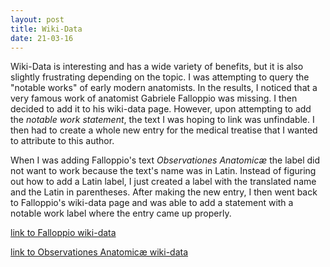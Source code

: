 ```yaml
---
layout: post
title: Wiki-Data
date: 21-03-16
---
```


Wiki-Data is interesting and has a wide variety of benefits, but it is also slightly frustrating depending on the topic. I was attempting to query the "notable works" of early modern anatomists. In the results, I noticed that a very famous work of anatomist Gabriele Falloppio was missing. I then decided to add it to his wiki-data page. However, upon attempting to add the <em>notable work statement</em>, the text I was hoping to link was unfindable. I then had to create a whole new entry for the medical treatise that I wanted to attribute to this author. 

When I was adding Falloppio's text <em>Observationes Anatomicæ</em> the label did not want to work because the text's name was in Latin. Instead of figuring out how to add a Latin label, I just created a label with the translated name and the Latin in parentheses. After making the new entry, I then went back to Falloppio's wiki-data page and was able to add a statement with a notable work label where the entry came up properly.

 <a href="https://www.wikidata.org/wiki/Q177869">link to Falloppio wiki-data</a>

 <a href="https://www.wikidata.org/wiki/Q105979517">link to Observationes Anatomicæ wiki-data</a>